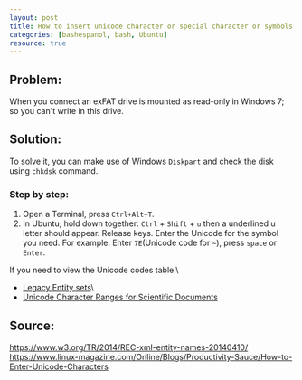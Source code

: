 ```yaml
---
layout: post
title: How to insert unicode character or special character or symbols
categories: [bashespanol, bash, Ubuntu]
resource: true
---
```


## Problem: 

When you connect an exFAT drive is mounted as read-only in Windows 7; so you can't write in this drive.

## Solution:
To solve it, you can make use of Windows `Diskpart` and check the disk using `chkdsk` command.

### Step by step:

1. Open a Terminal, press `Ctrl+Alt+T`.  
2. In Ubuntu, hold down together: `Ctrl` + `Shift` + `u` then a underlined u letter should appear.  Release keys. Enter the Unicode for the symbol you need. For example: Enter `7E`(Unicode code for `~`), press `space` or `Enter`.

If you need to view the Unicode codes table:\
- [Legacy Entity sets](https://www.w3.org/TR/xml-entity-names/Overview.html#legacysets)\
- [Unicode Character Ranges for Scientific Documents](https://www.w3.org/TR/xml-entity-names/Overview.html#blocks)


## Source:

 <https://www.w3.org/TR/2014/REC-xml-entity-names-20140410/>  
<https://www.linux-magazine.com/Online/Blogs/Productivity-Sauce/How-to-Enter-Unicode-Characters>
